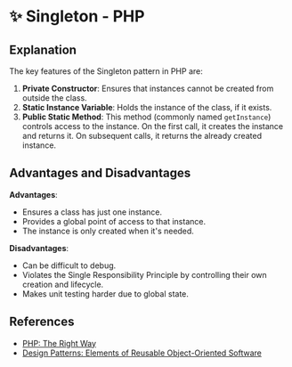 # ✨ Singleton - PHP

## Explanation

The key features of the Singleton pattern in PHP are:

1. **Private Constructor**: Ensures that instances cannot be created from outside the class.
2. **Static Instance Variable**: Holds the instance of the class, if it exists.
3. **Public Static Method**: This method (commonly named `getInstance`) controls access to the instance. On the first call, it creates the instance and returns it. On subsequent calls, it returns the already created instance.

## Advantages and Disadvantages
**Advantages**:

- Ensures a class has just one instance.
- Provides a global point of access to that instance.
- The instance is only created when it's needed.

**Disadvantages**:

- Can be difficult to debug.
- Violates the Single Responsibility Principle by controlling their own creation and lifecycle.
- Makes unit testing harder due to global state.

## References
- [PHP: The Right Way](https://phptherightway.com/)
- [Design Patterns: Elements of Reusable Object-Oriented Software](https://www.javier8a.com/itc/bd1/articulo.pdf)